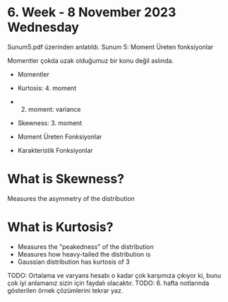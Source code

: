 # 6. Week - 8 November 2023 Wednesday

Sunum5.pdf üzerinden anlatıldı.
Sunum 5: Moment Üreten fonksiyonlar

Momentler çokda uzak olduğumuz bir konu değil aslında.

* Momentler

* Kurtosis: 4. moment
* 2. moment: variance
* Skewness: 3. moment
* Moment Üreten Fonksiyonlar
* Karakteristik Fonksiyonlar

# What is Skewness?
Measures the asymmetry of the distribution

# What is Kurtosis?
* Measures the "peakedness" of the distribution
* Measures how heavy-tailed the distribution is
* Gaussian distribution has kurtosis of 3

TODO: Ortalama ve varyans hesabı o kadar çok karşımıza çıkıyor ki, bunu çok iyi anlamanız sizin için faydalı olacaktır.
TODO: 6. hafta notlarında gösterilen örnek çözümlerini tekrar yaz.